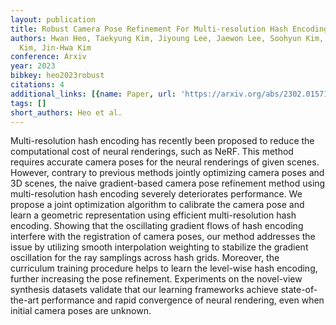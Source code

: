 ```yaml
---
layout: publication
title: Robust Camera Pose Refinement For Multi-resolution Hash Encoding
authors: Hwan Heo, Taekyung Kim, Jiyoung Lee, Jaewon Lee, Soohyun Kim, Hyunwoo J.
  Kim, Jin-Hwa Kim
conference: Arxiv
year: 2023
bibkey: heo2023robust
citations: 4
additional_links: [{name: Paper, url: 'https://arxiv.org/abs/2302.01571'}]
tags: []
short_authors: Heo et al.
---
```

Multi-resolution hash encoding has recently been proposed to reduce the
computational cost of neural renderings, such as NeRF. This method requires
accurate camera poses for the neural renderings of given scenes. However,
contrary to previous methods jointly optimizing camera poses and 3D scenes, the
naive gradient-based camera pose refinement method using multi-resolution hash
encoding severely deteriorates performance. We propose a joint optimization
algorithm to calibrate the camera pose and learn a geometric representation
using efficient multi-resolution hash encoding. Showing that the oscillating
gradient flows of hash encoding interfere with the registration of camera
poses, our method addresses the issue by utilizing smooth interpolation
weighting to stabilize the gradient oscillation for the ray samplings across
hash grids. Moreover, the curriculum training procedure helps to learn the
level-wise hash encoding, further increasing the pose refinement. Experiments
on the novel-view synthesis datasets validate that our learning frameworks
achieve state-of-the-art performance and rapid convergence of neural rendering,
even when initial camera poses are unknown.